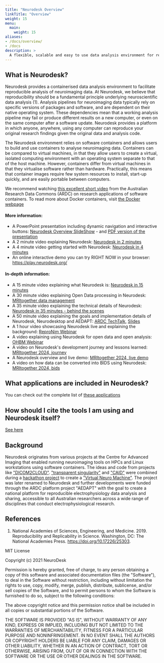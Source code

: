 ```yaml
---
title: "Neurodesk Overview"
linkTitle: "Overview"
weight: 15
menu:
  main:
    weight: 15
aliases:
- /docs/overview/
- /docs
description: >
  A flexible, scalable and easy to use data analysis environment for reproducible neuroimaging.
---
```


## What is Neurodesk?
Neurodesk provides a containerised data analysis environment to facilitate reproducible analysis of neuroimaging data. At Neurodesk, we believe that reproducibility should be a fundamental principle underlying neuroscientific data analysis (1). Analysis pipelines for neuroimaging data typically rely on specific versions of packages and software, and are dependent on their native operating system. These dependencies mean that a working analysis pipeline may fail or produce different results on a new computer, or even on the same computer after a software update. Neurodesk provides a platform in which anyone, anywhere, using any computer can reproduce your original research findings given the original data and analysis code. 

The Neurodesk environment relies on software containers and allows users to build and use containers to analyse neuroimaging data. Containers can be compared to virtual machines, in that they allow users to create a virtual, isolated computing environment with an operating system separate to that of the host machine. However, containers differ from virtual machines in that they virtualise software rather than hardware. Practically, this means that container images require few system resources to install, start-up quickly, and are easily portable between computers. 

We recommend watching [this excellent short video](https://www.youtube.com/watch?v=HelrQnm3v4g) from the Australian Research Data Commons (ARDC) on research applications of software containers. 
To read more about Docker containers, visit [the Docker webpage](https://www.docker.com/resources/what-container)  

#### More information: 
- A PowerPoint presentation including dynamic navigation and interactive buttons: [Neurodesk Overview SlideShow](https://osf.io/f2n7a) - and [PDF version of the presentation](https://osf.io/ca8rw)
- A 2 minute video explaining Neurodesk: [Neurodesk in 2 minutes](https://www.youtube.com/watch?v=JLv_5fycugw)
- A 4 minute video getting started with Neurodesk: [Neurodesk in 4 minutes](https://www.youtube.com/watch?v=BffOZcV2oaY&ab_channel=NeuroDesk)
- An online interactive demo you can try RIGHT NOW in your browser: https://play.neurodesk.org/

#### In-depth information:
- A 15 minute video explaining what Neurodesk is: [Neurodesk in 15 minutes](https://youtu.be/2ATgTOsiGdY)
- A 30 minute video explaining Open Data processing in Neurodesk: [MRItogether data management](https://www.youtube.com/live/bbSDNSzLftI?feature=share&t=1159)
- A 35 minute video explaining the technical details of Neurodesk: [Neurodesk in 35 minutes - behind the scenes](https://youtu.be/V5gAA9NiX_s)
- A 50 minute video explaining the goals and implementation details of Neurodesk, Neurodesktop and AEDAPT: [ARDC TechTalk](https://drive.google.com/file/d/1Dmtj6jpE1jcAt63kv2KhPL7WuuQxnsPg/view), [Slides](https://docs.google.com/presentation/d/15a_Uj_ZqL4OH9xd_QFtGk4HFWTqzqkcYXzPfz2fSw0s/present?slide=id.g11ecd613955_0_543)
- A 1 hour video showcasing Neurodesk live and explaining the background: [ReproNim Webinar](https://www.youtube.com/watch?v=HY-TqE6I2oo)
- A video explaining using Neurodesk for open data and open analysis: [OHBM Webinar](https://youtu.be/RTy5iVHHGO8?si=1XWcBuDlC7jdzhSo&t=3350)
- A video on Neurodesk's development journey and lessons learned: [MRItogether 2024, journey](https://www.youtube.com/watch?v=KJh_cr1uAi0&list=PLeDygc8TN_J5TKU7Z06ucjkvsfEYI6_AJ&index=7)
- A Neurodesk overview and live demo: [MRItogether 2024, live demo](https://www.youtube.com/watch?v=B7GmyHpJUDo&list=PLeDygc8TN_J5TKU7Z06ucjkvsfEYI6_AJ&index=17)
- A video on how data can be converted into BIDS using Neurodesk: [MRItogether 2024, bids](https://www.youtube.com/watch?v=uXrgS3FOzAg&list=PLeDygc8TN_J5TKU7Z06ucjkvsfEYI6_AJ&index=19)

## What applications are included in Neurodesk?
You can check out the complete list of [these applications](/docs/overview/applications)

## How should I cite the tools I am using and Neurodesk itself?
[See here](/docs/overview/how-to-cite-us)

## Background
Neurodesk originates from various projects at the Centre for Advanced Imaging that enabled running neuroimaging tools on HPCs and Linux workstations using software containers. The ideas and code from projects like ["DICOM2CLOUD"](https://github.com/CAIsr/dicom2cloud). ["transparent singularity"](https://github.com/CAIsr/transparent-singularity) and ["CAID"](https://github.com/CAIsr/caid) were combined during a [hackathon project](https://github.com/ohbm/hackathon2020/issues/177) to create a ["Virtual Neuro Machine"](https://docs.google.com/presentation/d/1FCtrRCZrj-5nLmnIIpVFYYYXuMAoUf-B/edit?usp=sharing&ouid=100303589348027986473&rtpof=true&sd=true). The project was later renamed to Neurodesk and further developments were funded through the ARDC platform project "AEDAPT" with the goal to create a national platform for reproducible electrophysiology data analysis and sharing, accessible to all Australian researchers across a wide range of disciplines that conduct electrophysiological research.

## References

1. National Academies of Sciences, Engineering, and Medicine. 2019. Reproducibility and Replicability in Science. Washington, DC: The National Academies Press. https://doi.org/10.17226/25303.

MIT License

Copyright (c) 2021 NeuroDesk

Permission is hereby granted, free of charge, to any person obtaining a copy
of this software and associated documentation files (the "Software"), to deal
in the Software without restriction, including without limitation the rights
to use, copy, modify, merge, publish, distribute, sublicense, and/or sell
copies of the Software, and to permit persons to whom the Software is
furnished to do so, subject to the following conditions:

The above copyright notice and this permission notice shall be included in all
copies or substantial portions of the Software.

THE SOFTWARE IS PROVIDED "AS IS", WITHOUT WARRANTY OF ANY KIND, EXPRESS OR
IMPLIED, INCLUDING BUT NOT LIMITED TO THE WARRANTIES OF MERCHANTABILITY,
FITNESS FOR A PARTICULAR PURPOSE AND NONINFRINGEMENT. IN NO EVENT SHALL THE
AUTHORS OR COPYRIGHT HOLDERS BE LIABLE FOR ANY CLAIM, DAMAGES OR OTHER
LIABILITY, WHETHER IN AN ACTION OF CONTRACT, TORT OR OTHERWISE, ARISING FROM,
OUT OF OR IN CONNECTION WITH THE SOFTWARE OR THE USE OR OTHER DEALINGS IN THE
SOFTWARE.
